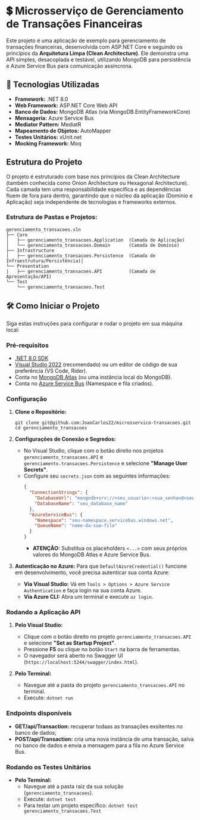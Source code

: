 # 💲 Microsserviço de Gerenciamento de Transações Financeiras

Este projeto é uma aplicação de exemplo para gerenciamento de transações financeiras, desenvolvida com ASP.NET Core e seguindo os princípios da **Arquitetura Limpa (Clean Architecture)**. 
Ele demonstra uma API simples, desacoplada e testável, utilizando MongoDB para persistência e Azure Service Bus para comunicação assíncrona.

## 🚀 Tecnologias Utilizadas

* **Framework:** .NET 8.0
* **Web Framework:** ASP.NET Core Web API
* **Banco de Dados:** MongoDB Atlas (via MongoDB.EntityFrameworkCore)
* **Mensageria:** Azure Service Bus
* **Mediator Pattern:** MediatR
* **Mapeamento de Objetos:** AutoMapper
* **Testes Unitários:** xUnit.net
* **Mocking Framework:** Moq

## Estrutura do Projeto

O projeto é estruturado com base nos princípios da Clean Architecture (também conhecida como Onion Architecture ou Hexagonal Architecture). 
Cada camada tem uma responsabilidade específica e as dependências fluem de fora para dentro, garantindo que o núcleo da aplicação (Domínio e Aplicação) seja independente de tecnologias e frameworks externos.

### Estrutura de Pastas e Projetos:

```
gerenciamento_transacoes.sln
├── Core
│   ├── gerenciamento_transacoes.Application  (Camada de Aplicação)
│   └── gerenciamento_transacoes.Domain       (Camada de Domínio)
├── Infrastructure
│   ├── gerenciamento_transacoes.Persistence  (Camada de Infraestrutura/Persistência)│   
└── Presentation
|   ├── gerenciamento_transacoes.API          (Camada de Apresentação/API)
└── Test
    └── gerenciamento_transacoes.Test
```

## 🛠️ Como Iniciar o Projeto

Siga estas instruções para configurar e rodar o projeto em sua máquina local:

### Pré-requisitos

* [.NET 8.0 SDK](https://dotnet.microsoft.com/download/dotnet/8.0)
* [Visual Studio 2022](https://visualstudio.microsoft.com/vs/) (recomendado) ou um editor de código de sua preferência (VS Code, Rider).
* Conta no [MongoDB Atlas](https://www.mongodb.com/cloud/atlas) (ou uma instância local do MongoDB).
* Conta no [Azure Service Bus](https://azure.microsoft.com/services/service-bus/) (Namespace e fila criados).

### Configuração

1.  **Clone o Repositório:**
    ```
    git clone git@github.com:JoaoCarlos22/microsservico-transacoes.git
    cd gerenciamento_transacoes
    ```

2.  **Configurações de Conexão e Segredos:**
    * No Visual Studio, clique com o botão direito nos projetos `gerenciamento_transacoes.API` e `gerenciamento.transacoes.Persistence` e selecione **"Manage User Secrets"**.
    * Configure seu `secrets.json` com as seguintes informações:
        ```json
        {
          "ConnectionStrings": {
            "DatabaseUrl": "mongodb+srv://<seu_usuario>:<sua_senha>@<seu_cluster_url>/<seu_database_name>?retryWrites=true&w=majority&appName=<seu_app_name>",
            "DatabaseName": "seu_database_name"
          },
          "AzureServiceBus": {
            "Namespace": "seu-namespace.servicebus.windows.net",
            "QueueName": "nome-da-sua-fila"
          }
        }
        ```
        * **ATENÇÃO:** Substitua os placeholders `<...>` com seus próprios valores do MongoDB Atlas e Azure Service Bus.

3.  **Autenticação no Azure:**
    Para que `DefaultAzureCredential()` funcione em desenvolvimento, você precisa autenticar sua conta Azure:
    * **Via Visual Studio:** Vá em `Tools > Options > Azure Service Authentication` e faça login na sua conta Azure.
    * **Via Azure CLI:** Abra um terminal e execute `az login`.

### Rodando a Aplicação API

1.  **Pelo Visual Studio:**
    * Clique com o botão direito no projeto `gerenciamento_transacoes.API` e selecione **"Set as Startup Project"**.
    * Pressione **F5** ou clique no botão `Start` na barra de ferramentas.
    * O navegador será aberto no Swagger UI (`https://localhost:5244/swagger/index.html`).

2.  **Pelo Terminal:**
    * Navegue até a pasta do projeto `gerenciamento_transacoes.API` no terminal.
    * Execute: `dotnet run`
  
### Endpoints disponíveis

- **GET/api/Transaction:** recuperar todaas as transações exsitentes no banco de dados;
- **POST/api/Transaction:** cria uma nova instância de uma transação, salva no banco de dados e envia a mensagem para a fila no Azure Service Bus.

### Rodando os Testes Unitários

-  **Pelo Terminal:**
    * Navegue até a pasta raiz da sua solução (`gerenciamento_transacoes`).
    * Execute: `dotnet test`
    * Para testar um projeto específico: `dotnet test gerenciamento_transacoes.Test`
